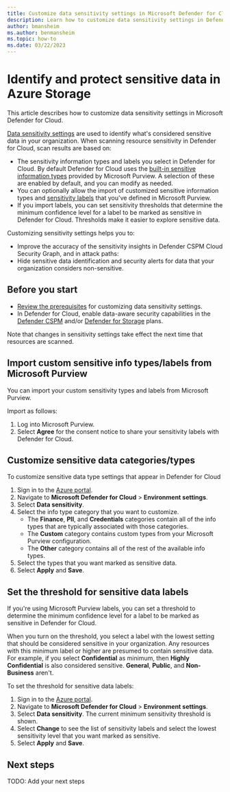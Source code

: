 ```yaml
---
title: Customize data sensitivity settings in Microsoft Defender for Cloud
description: Learn how to customize data sensitivity settings in Defender for Cloud
author: bmansheim
ms.author: benmansheim
ms.topic: how-to
ms.date: 03/22/2023
---
```

# Identify and protect sensitive data in Azure Storage

This article describes how to customize data sensitivity settings in Microsoft Defender for Cloud. 

[Data sensitivity settings](concept-data-security-posture.md#data-sensitivity-settings) are used to identify what's considered sensitive data in your organization. When scanning resource sensitivity in Defender for Cloud, scan results are based on:

- The sensitivity information types and labels you select in Defender for Cloud. By default Defender for Cloud uses the [built-in sensitive information types](/microsoft-365/compliance/sensitive-information-type-learn-about#built-in-sensitive-information-types) provided by Microsoft Purview. A selection of these are enabled by default, and you can modify as needed.
- You can optionally allow the import of customized sensitive information types and [sensitivity labels](/microsoft-365/compliance/sensitivity-labels#what-a-sensitivity-label-is) that you've defined in Microsoft Purview.
- If you import labels, you can set sensitivity thresholds that determine the minimum confidence level for a label to be marked as sensitive in Defender for Cloud. Thresholds make it easier to explore sensitive data.

Customizing sensitivity settings helps you to:

- Improve the accuracy of the sensitivity insights in Defender CSPM Cloud Security Graph, and in attack paths: 
- Hide sensitive data identification and security alerts for data that your organization considers non-sensitive.

## Before you start

- [Review the prerequisites](concept-data-security-posture-prepare.md#configuring-data-sensitivity-settings) for customizing data sensitivity settings.
- In Defender for Cloud, enable data-aware security capabilities in the [Defender CSPM](data-security-posture-enable.md) and/or [Defender for Storage](defender-for-storage-introduction.md) plans.

Note that changes in sensitivity settings take effect the next time that resources are scanned.

## Import custom sensitive info types/labels from Microsoft Purview

You can import your custom sensitivity types and labels from Microsoft Purview.

Import as follows:

1. Log into Microsoft Purview.
1. Select **Agree** for the consent notice to share your sensitivity labels with Defender for Cloud.

## Customize sensitive data categories/types

To customize sensitive data type settings that appear in Defender for Cloud


1. Sign in to the [Azure portal](https://portal.azure.com). 
1. Navigate to **Microsoft Defender for Cloud** > **Environment settings**.
1. Select **Data sensitivity**.
1. Select the info type category that you want to customize.
    - The **Finance**, **PII**, and **Credentials** categories contain all of the info types that are typically associated with those categories.
    - The **Custom** category contains custom types from your Microsoft Purview configuration.
    - The **Other** category contains all of the rest of the available info types.
1. Select the types that you want marked as sensitive data.
1. Select **Apply** and **Save**.

## Set the threshold for sensitive data labels

If you're using Microsoft Purview labels, you can set a threshold to determine the minimum confidence level for a label to be marked as sensitive in Defender for Cloud.

When you turn on the threshold, you select a label with the lowest setting that should be considered sensitive in your organization. Any resources with this minimum label or higher are presumed to contain sensitive data. For example, if you select **Confidential** as minimum, then **Highly Confidential** is also considered sensitive. **General**, **Public**, and **Non-Business** aren't.

To set the threshold for sensitive data labels:

1. Sign in to the [Azure portal](https://portal.azure.com). 
1. Navigate to **Microsoft Defender for Cloud** > **Environment settings**.
1. Select **Data sensitivity**.
    The current minimum sensitivity threshold is shown.
1. Select **Change** to see the list of sensitivity labels and select the lowest sensitivity level that you want marked as sensitive.
1. Select **Apply** and **Save**.


## Next steps
TODO: Add your next steps
